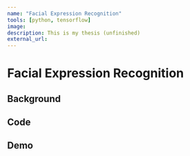 ```yaml
---
name: "Facial Expression Recognition"
tools: [python, tensorflow]
image:
description: This is my thesis (unfinished)
external_url:
---
```


# Facial Expression Recognition

## Background

## Code

## Demo

